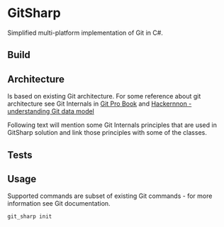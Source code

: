 # GitSharp
Simplified multi-platform implementation of Git in C#.

## Build

## Architecture
Is based on existing Git architecture.
For some reference about git architecture see Git Internals in [Git Pro Book](https://git-scm.com/book/en/v2/Git-Internals-Plumbing-and-Porcelain)
and [Hackernnon - understanding Git data model](https://hackernoon.com/https-medium-com-zspajich-understanding-git-data-model-95eb16cc99f5)

Following text will mention some Git Internals principles that are used in GitSharp solution
and link those principles with some of the classes.

## Tests

## Usage
Supported commands are subset of existing Git commands - for more information see Git documentation.

`git_sharp init`